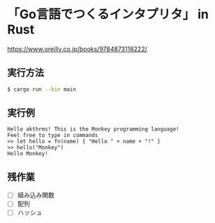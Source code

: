 # 「Go言語でつくるインタプリタ」 in Rust

https://www.oreilly.co.jp/books/9784873118222/

## 実行方法

```sh
$ cargo run --bin main
```

## 実行例

```
Hello akthrms! This is the Monkey programming language!
Feel free to type in commands
>> let hello = fn(name) { "Hello " + name + "!" }
>> hello("Monkey")
Hello Monkey!
```

## 残作業

- [ ] 組み込み関数
- [ ] 配列
- [ ] ハッシュ
